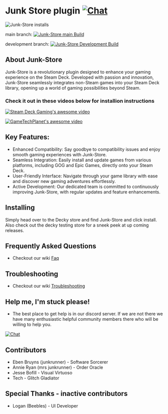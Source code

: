 # Junk Store plugin [![Chat](https://img.shields.io/badge/chat-on%20discord-7289da.svg)](https://discord.gg/Dy7JUNc44A)

![Junk-Store installs](https://img.shields.io/badge/dynamic/json?url=https%3A%2F%2Fplugins.deckbrew.xyz%2Fplugins&query=%24%5B%3F(%40.name%20%3D%3D%20'Junk-Store')%5D.downloads&suffix=%20installs&label=Junk-Store%20Downloads&color=3ea6a3)

main branch:        [![Junk-Store main Build](https://github.com/ebenbruyns/junkstore/actions/workflows/docker-image.yml/badge.svg)](https://github.com/ebenbruyns/junkstore/actions/workflows/docker-image.yml)

development branch: [![Junk-Store Development Build](https://github.com/ebenbruyns/junkstore/actions/workflows/docker-image.yml/badge.svg?branch=development)](https://github.com/ebenbruyns/junkstore/actions/workflows/docker-image.yml)
## About Junk-Store
Junk-Store is a revolutionary plugin designed to enhance your gaming experience on the Steam Deck. Developed with passion and innovation, Junk-Store seamlessly integrates non-Steam games into your Steam Deck library, opening up a world of gaming possibilities beyond Steam.

### Check it out in these videos below for installion instructions

[![Steam Deck Gaming's awesome video](https://i.ytimg.com/vi/u9Z66HMD31Y/hqdefault.jpg)](https://www.youtube.com/watch?v=tgc7yiKtpW0?si=u9Z66HMD31Y)


[![GameTechPlanet's awesome video](https://i.ytimg.com/vi/tgc7yiKtpW0/hqdefault.jpg)](https://www.youtube.com/watch?v=tgc7yiKtpW0?si=6SyGMX_VHHDm0QhV)


## Key Features:
- Enhanced Compatibility: Say goodbye to compatibility issues and enjoy smooth gaming experiences with Junk-Store.
- Seamless Integration: Easily install and update games from various platforms, including GOG and Epic Games, directly onto your Steam Deck.
- User-Friendly Interface: Navigate through your game library with ease and discover new gaming adventures effortlessly.
- Active Development: Our dedicated team is committed to continuously improving Junk-Store, with regular updates and feature enhancements.

## Installing

Simply head over to the Decky store and find Junk-Store and click install. Also check out the decky testing store for a sneek peek at up coming releases.

## Frequently Asked Questions

- Checkout our wiki [Faq](https://github.com/ebenbruyns/junkstore/wiki/FAQ)

## Troubleshooting

- Checkout our wiki [Troubleshooting](https://github.com/ebenbruyns/junkstore/wiki/Troubleshooting)

## Help me, I'm stuck please!

- The best place to get help is in our discord server. If we are not there we have many enthusiastic helpful community members there who will be willing to help you.

[![Chat](https://img.shields.io/badge/chat-on%20discord-7289da.svg)](https://discord.gg/Dy7JUNc44A)



## Contributors
- Eben Bruyns (junkrunner) - Software Sorcerer
- Annie Ryan (mrs junkrunner) - Order Oracle
- Jesse Bofill - Visual Virtuoso
- Tech - Glitch Gladiator
## Special Thanks - inactive contributors
- Logan (Beebles) - UI Developer
